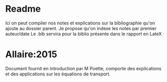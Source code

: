 # Readme
Ici on peut compiler nos notes et explications sur la bibliographie qu'on ajoute au dossier parent. Je propose qu'on indexe les notes par premier auteur/date
Le .bib servira pour la biblio présente dans le rapport en LateX


# Allaire:2015

Document fournit en introduction par M Poette, comporte des explications et des applications sur les équations de transport.